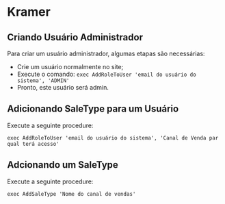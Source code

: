 # Kramer

## Criando Usuário Administrador
Para criar um usuário administrador, algumas etapas são necessárias:

- Crie um usuário normalmente no site;
- Execute o comando:
```exec AddRoleToUser 'email do usuário do sistema', 'ADMIN'```
- Pronto, este usuário será admin.

## Adicionando SaleType para um Usuário
Execute a seguinte procedure:

```exec AddRoleToUser 'email do usuário do sistema', 'Canal de Venda par qual terá acesso'```

## Adcionando um SaleType
Execute a seguinte procedure:

``` exec AddSaleType 'Nome do canal de vendas' ```